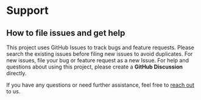 # Support

## How to file issues and get help

This project uses GitHub Issues to track bugs and feature requests. Please search the existing
issues before filing new issues to avoid duplicates. For new issues, file your bug or
feature request as a new Issue. For help and questions about using this project,
please create a **GitHub Discussion** directly.

If you have any questions or need further assistance, feel free to [reach out](README.md#contact) to us.
